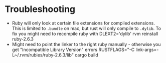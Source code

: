 # Troubleshooting

- Ruby will only look at certain file extensions for compiled extensions. This is limited to `.bundle` on mac, but rust will only compile to `.dylib`. To fix you might need to recompile ruby with
    DLEXT2='dylib' rvm reinstall ruby-2.6.3
- Might need to point the linker to the right ruby manually - otherwise you get "Incompatible Library Version" errors
    RUSTFLAGS="-C link-args=-L~/.rvm/rubies/ruby-2.6.3/lib" cargo build
